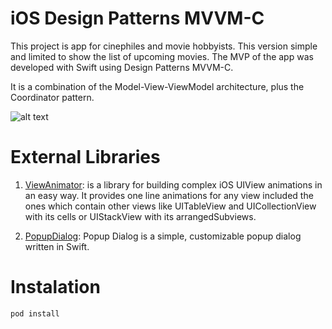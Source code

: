 # iOS Design Patterns MVVM-C 
This project is app for cinephiles and movie hobbyists. This version simple and limited to show the list of upcoming movies. The MVP of the app was developed with Swift using Design Patterns MVVM-C.

It is a combination of the Model-View-ViewModel architecture, plus the Coordinator pattern.

![alt text](https://miro.medium.com/max/3254/1*d1DXDtaoZVm8J-exVOkSOw.png)

# External Libraries 
1. [ViewAnimator](https://github.com/marcosgriselli/ViewAnimator): is a library for building complex iOS UIView animations in an easy way. It provides one line animations for any view included the ones which contain other views like UITableView and UICollectionView with its cells or UIStackView with its arrangedSubviews.

2. [PopupDialog](https://github.com/Orderella/PopupDialog): Popup Dialog is a simple, customizable popup dialog written in Swift.

# Instalation 
```
pod install
```
